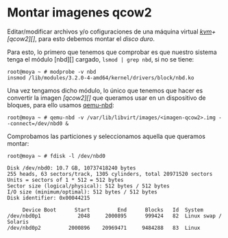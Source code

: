Montar imagenes qcow2
=====================

Editar/modificar archivos y/o cofiguraciones de una máquina virtual _[kvm][]+[qcow2][]_, para esto debemos montar el _disco duro_.

Para esto, lo primero que tenemos que comprobar es que nuestro sistema tenga el módulo [nbd][] cargado, `lsmod | grep nbd`, si no se tiene:

``` terminal
root@moya ~ # modprobe -v nbd
insmod /lib/modules/3.2.0-4-amd64/kernel/drivers/block/nbd.ko
```

Una vez tengamos dicho módulo, lo único que tenemos que hacer es convertir la imagen _[qcow2][]_ que queramos usar en un dispositivo de bloques, para ello usamos [qemu-nbd][]:

``` terminal
root@moya ~ # qemu-nbd -v /var/lib/libvirt/images/<imagen-qcow2>.img --connect=/dev/nbd0 &
```

Comprobamos las particiones y seleccionamos aquella que queramos montar:

``` terminal
root@moya ~ # fdisk -l /dev/nbd0

Disk /dev/nbd0: 10.7 GB, 10737418240 bytes
255 heads, 63 sectors/track, 1305 cylinders, total 20971520 sectors
Units = sectors of 1 * 512 = 512 bytes
Sector size (logical/physical): 512 bytes / 512 bytes
I/O size (minimum/optimal): 512 bytes / 512 bytes
Disk identifier: 0x00044215

     Device Boot      Start         End      Blocks   Id  System
/dev/nbd0p1            2048     2000895      999424   82  Linux swap / Solaris
/dev/nbd0p2         2000896    20969471     9484288   83  Linux
```

``` terminal
```

[kvm]: http://www.linux-kvm.org/page/Main_Page
[qemu-nbd]: http://wiki.qemu.org/Features/Asynchronous_NBD

